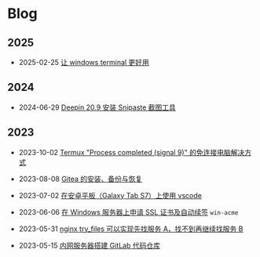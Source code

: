 # Blog

## 2025

* 2025-02-25 [让 windows terminal 更好用](./posts/make-windows-terminal-better)

## 2024

* 2024-06-29 [Deepin 20.9 安装 Snipaste 截图工具](./posts/install-snipaste-on-deepin20)

## 2023

* 2023-10-02 [Termux "Process completed (signal 9)" 的免连接电脑解决方式](./posts/resolving-termux-signal-9-with-wireless-debugging)

* 2023-08-08 [Gitea 的安装、备份与恢复](./posts/gitea-install-dump-restore)

* 2023-07-02 [在安卓平板（Galaxy Tab S7）上使用 vscode](./posts/use-vscode-on-android-tablet)

* 2023-06-06 [在 Windows 服务器上申请 SSL 证书及自动续签](./posts/auto-renew-ssl-on-winserver) `win-acme`

* 2023-05-31 [nginx try_files 可以实现先找服务 A，找不到再继续找服务 B](./posts/nginx-try_files-allows-to-find-a-first-and-then-b)

* 2023-05-15 [内网服务器搭建 GitLab 代码仓库](./posts/build-your-own-git-server)
